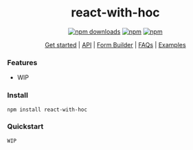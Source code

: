 <div align="center">
    <h1>react-with-hoc</h1>
</div>

<div align="center">

[![npm downloads](https://img.shields.io/npm/dm/react-with-hoc.svg?style=for-the-badge)](https://www.npmjs.com/package/react-with-hoc)
[![npm](https://img.shields.io/npm/dt/react-with-hoc.svg?style=for-the-badge)](https://www.npmjs.com/package/react-with-hoc)
[![npm](https://img.shields.io/npm/l/react-with-hoc?style=for-the-badge)](https://github.com/leobastiani/react-with-hoc/blob/main/LICENSE)
</div>

<p align="center">
  <a href="https://leobastiani.github.com/react-with-hoc/get-started">Get started</a> |
  <a href="https://leobastiani.github.com/react-with-hoc/api">API</a> |
  <a href="https://leobastiani.github.com/react-with-hoc/form-builder">Form Builder</a> |
  <a href="https://leobastiani.github.com/react-with-hoc/faqs">FAQs</a> |
  <a href="https://github.com/bluebill1049/react-with-hoc/tree/main/examples">Examples</a>
</p>

### Features

- WIP

### Install

    npm install react-with-hoc

### Quickstart

```tsx
WIP
```
